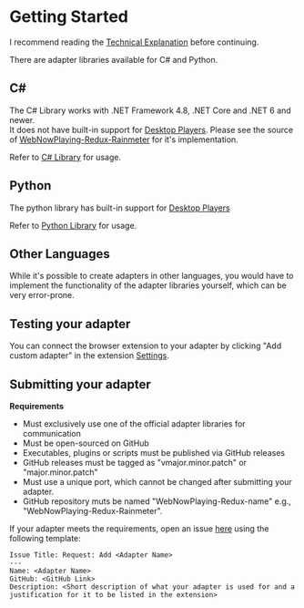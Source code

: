 # Getting Started

I recommend reading the [Technical Explanation](/technical-explanation) before continuing.

There are adapter libraries available for C# and Python.

## C#

The C# Library works with .NET Framework 4.8, .NET Core and .NET 6 and newer.  
It does not have built-in support for [Desktop Players](/desktop-players). Please see the source of [WebNowPlaying-Redux-Rainmeter](https://github.com/keifufu/WebNowPlaying-Redux-Rainmeter/blob/main/src/WNPReduxAdapterLibraryExtensions/WNPReduxNative.cs) for it's implementation.

Refer to [C# Library](/creating-adapters/csharp-library) for usage.

## Python

The python library has built-in support for [Desktop Players](/desktop-players)

Refer to [Python Library](/creating-adapters/python-library) for usage.

## Other Languages

While it's possible to create adapters in other languages, you would have to implement the functionality of the adapter libraries yourself, which can be very error-prone.

## Testing your adapter

You can connect the browser extension to your adapter by clicking "Add custom adapter" in the extension [Settings](/extension/settings).

## Submitting your adapter

**Requirements**

- Must exclusively use one of the official adapter libraries for communication
- Must be open-sourced on GitHub
- Executables, plugins or scripts must be published via GitHub releases
- GitHub releases must be tagged as "vmajor.minor.patch" or "major.minor.patch"
- Must use a unique port, which cannot be changed after submitting your adapter.
- GitHub repository muts be named "WebNowPlaying-Redux-name" e.g., "WebNowPlaying-Redux-Rainmeter".

If your adapter meets the requirements, open an issue [here](https://github.com/keifufu/WebNowPlaying-Redux/issues) using the following template:

```
Issue Title: Request: Add <Adapter Name>
---
Name: <Adapter Name>
GitHub: <GitHub Link>
Description: <Short description of what your adapter is used for and a justification for it to be listed in the extension>
```
